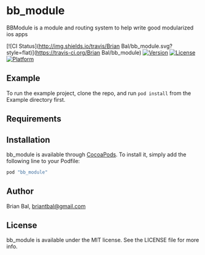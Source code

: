 # bb_module

BBModule is a module and routing system to help write good modularized ios apps

[![CI Status](http://img.shields.io/travis/Brian Bal/bb_module.svg?style=flat)](https://travis-ci.org/Brian Bal/bb_module)
[![Version](https://img.shields.io/cocoapods/v/bb_module.svg?style=flat)](http://cocoapods.org/pods/bb_module)
[![License](https://img.shields.io/cocoapods/l/bb_module.svg?style=flat)](http://cocoapods.org/pods/bb_module)
[![Platform](https://img.shields.io/cocoapods/p/bb_module.svg?style=flat)](http://cocoapods.org/pods/bb_module)

## Example

To run the example project, clone the repo, and run `pod install` from the Example directory first.

## Requirements

## Installation

bb_module is available through [CocoaPods](http://cocoapods.org). To install
it, simply add the following line to your Podfile:

```ruby
pod "bb_module"
```

## Author

Brian Bal, briantbal@gmail.com

## License

bb_module is available under the MIT license. See the LICENSE file for more info.
